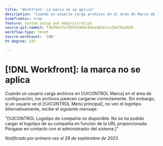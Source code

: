 ```yaml
---
title: "Workfront: La marca no se aplica"
description: "Cuando un usuario carga archivos en el área de Marca de la configuración, los archivos parecen cargarse correctamente. Sin embargo, si un usuario ve el menú principal, no ve el logotipo. Alternativamente, recibe un mensaje de error."
hidefromtoc: true
feature: System Setup and Administration
source-git-commit: f3b70e2fa79597e9d9c9dea463a7ca19af0a3020
workflow-type: tm+mt
source-wordcount: '108'
ht-degree: 22%

---
```



# [!DNL Workfront]: la marca no se aplica

Cuando un usuario carga archivos en [!UICONTROL Marca] en el área de configuración, los archivos parecen cargarse correctamente. Sin embargo, si un usuario ve el [!UICONTROL Menú principal], no ven el logotipo. Alternativamente, recibe el siguiente mensaje:

&quot;[!UICONTROL Logotipo de compañía no disponible. No se ha podido cargar el logotipo de su compañía en función de la URL proporcionada. Póngase en contacto con el administrador del sistema.]&quot;

_Notificado por primera vez el 29 de septiembre de 2023._
